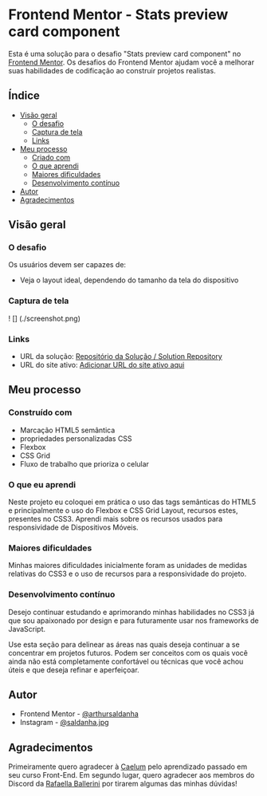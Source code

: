 # Frontend Mentor - Stats preview card component

Esta é uma solução para o desafio "Stats preview card component" no [Frontend Mentor](https://www.frontendmentor.io/challenges/stats-preview-card-component-8JqbgoU62). Os desafios do Frontend Mentor ajudam você a melhorar suas habilidades de codificação ao construir projetos realistas.

## Índice

- [Visão geral](#visão-geral)
  - [O desafio](#o-desafio)
  - [Captura de tela](#captura-de-tela)
  - [Links](#links)
- [Meu processo](#meu-processo)
  - [Criado com](#integrado)
  - [O que aprendi](#o-que-aprendi)
  - [Maiores dificuldades](#maiores-dificuldades)
  - [Desenvolvimento contínuo](#desenvolvimento-contínuo)
- [Autor](#autor)
- [Agradecimentos](#agradecimentos)

## Visão geral

### O desafio

Os usuários devem ser capazes de:

- Veja o layout ideal, dependendo do tamanho da tela do dispositivo

### Captura de tela

! [] (./screenshot.png)

### Links

- URL da solução: [Repositório da Solução / Solution Repository](https://github.com/arthursaldanha/Stats-preview-card-component)
- URL do site ativo: [Adicionar URL do site ativo aqui](https://your-live-site-url.com)

## Meu processo

### Construído com

- Marcação HTML5 semântica
- propriedades personalizadas CSS
- Flexbox
- CSS Grid
- Fluxo de trabalho que prioriza o celular

### O que eu aprendi

Neste projeto eu coloquei em prática o uso das tags semânticas do HTML5 e principalmente o uso do Flexbox e CSS Grid Layout, recursos estes, presentes no CSS3. Aprendi mais sobre os recursos usados para responsividade de Dispositivos Móveis.

### Maiores dificuldades

Minhas maiores dificuldades inicialmente foram as unidades de medidas relativas do CSS3 e o uso de recursos para a responsividade do projeto.

### Desenvolvimento contínuo

Desejo continuar estudando e aprimorando minhas habilidades no CSS3 já que sou apaixonado por design e para futuramente usar nos frameworks de JavaScript.

Use esta seção para delinear as áreas nas quais deseja continuar a se concentrar em projetos futuros. Podem ser conceitos com os quais você ainda não está completamente confortável ou técnicas que você achou úteis e que deseja refinar e aperfeiçoar.

## Autor

- Frontend Mentor - [@arthursaldanha](https://www.frontendmentor.io/profile/arthursaldanha)
- Instagram - [@saldanha.jpg](https://www.instagram.com/saldanha.jpg/)

## Agradecimentos

Primeiramente quero agradecer à [Caelum](https://www.caelum.com.br/) pelo aprendizado passado em seu curso Front-End. Em segundo lugar, quero agradecer aos membros do Discord da [Rafaella Ballerini](https://discord.gg/ballerini) por tirarem algumas das minhas dúvidas!